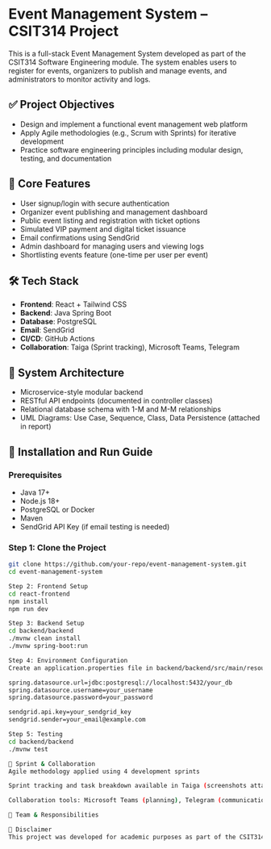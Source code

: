 # Event Management System – CSIT314 Project

This is a full-stack Event Management System developed as part of the CSIT314 Software Engineering module. The system enables users to register for events, organizers to publish and manage events, and administrators to monitor activity and logs.

## ✅ Project Objectives

- Design and implement a functional event management web platform
- Apply Agile methodologies (e.g., Scrum with Sprints) for iterative development
- Practice software engineering principles including modular design, testing, and documentation

## 🔑 Core Features

- User signup/login with secure authentication
- Organizer event publishing and management dashboard
- Public event listing and registration with ticket options
- Simulated VIP payment and digital ticket issuance
- Email confirmations using SendGrid
- Admin dashboard for managing users and viewing logs
- Shortlisting events feature (one-time per user per event)

## 🛠 Tech Stack

- **Frontend**: React + Tailwind CSS
- **Backend**: Java Spring Boot
- **Database**: PostgreSQL
- **Email**: SendGrid
- **CI/CD**: GitHub Actions
- **Collaboration**: Taiga (Sprint tracking), Microsoft Teams, Telegram

## 🧱 System Architecture

- Microservice-style modular backend
- RESTful API endpoints (documented in controller classes)
- Relational database schema with 1-M and M-M relationships
- UML Diagrams: Use Case, Sequence, Class, Data Persistence (attached in report)

## 🧪 Installation and Run Guide

### Prerequisites

- Java 17+
- Node.js 18+
- PostgreSQL or Docker
- Maven
- SendGrid API Key (if email testing is needed)

### Step 1: Clone the Project

```bash
git clone https://github.com/your-repo/event-management-system.git
cd event-management-system

Step 2: Frontend Setup
cd react-frontend
npm install
npm run dev

Step 3: Backend Setup
cd backend/backend
./mvnw clean install
./mvnw spring-boot:run

Step 4: Environment Configuration
Create an application.properties file in backend/backend/src/main/resources/:

spring.datasource.url=jdbc:postgresql://localhost:5432/your_db
spring.datasource.username=your_username
spring.datasource.password=your_password

sendgrid.api.key=your_sendgrid_key
sendgrid.sender=your_email@example.com

Step 5: Testing
cd backend/backend
./mvnw test

📂 Sprint & Collaboration
Agile methodology applied using 4 development sprints

Sprint tracking and task breakdown available in Taiga (screenshots attached in report)

Collaboration tools: Microsoft Teams (planning), Telegram (communication), GitHub (code versioning)

👥 Team & Responsibilities

📜 Disclaimer
This project was developed for academic purposes as part of the CSIT314 module.
